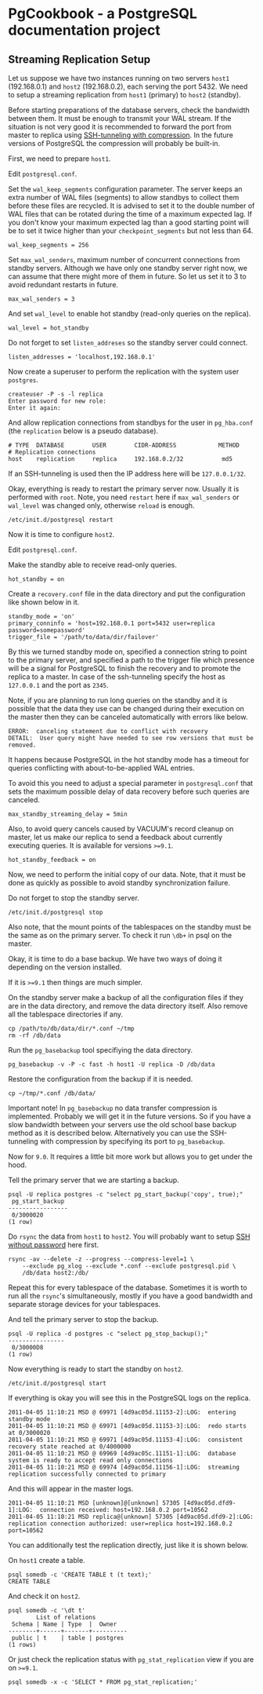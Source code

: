 # PgCookbook - a PostgreSQL documentation project

## Streaming Replication Setup

Let us suppose we have two instances running on two servers `host1`
(192.168.0.1) and `host2` (192.168.0.2), each serving the
port 5432. We need to setup a streaming replication from `host1`
(primary) to `host2` (standby).

Before starting preparations of the database servers, check the
bandwidth between them. It must be enough to transmit your WAL
stream. If the situation is not very good it is recommended to forward
the port from master to replica using [SSH-tunneling with
compression](ssh_tunnel_with_compression_setup.md). In the future
versions of PostgreSQL the compression will probably be built-in.

First, we need to prepare `host1`.

Edit `postgresql.conf`.

Set the `wal_keep_segments` configuration parameter. The server keeps
an extra number of WAL files (segments) to allow standbys to collect
them before these files are recycled. It is advised to set it to the
double number of WAL files that can be rotated during the time of a
maximum expected lag. If you don't know your maximum expected lag than
a good starting point will be to set it twice higher than your
`checkpoint_segments` but not less than 64.

    wal_keep_segments = 256

Set `max_wal_senders`, maximum number of concurrent connections from
standby servers. Although we have only one standby server right now,
we can assume that there might more of them in future. So let us
set it to 3 to avoid redundant restarts in future.

    max_wal_senders = 3

And set `wal_level` to enable hot standby (read-only queries on the
replica).

    wal_level = hot_standby

Do not forget to set `listen_addreses` so the standby server could
connect.

    listen_addresses = 'localhost,192.168.0.1'

Now create a superuser to perform the replication with the system user
`postgres`.

    createuser -P -s -l replica
    Enter password for new role: 
    Enter it again: 

And allow replication connections from standbys for the user in
`pg_hba.conf` (the `replication` below is a pseudo database).

    # TYPE  DATABASE        USER        CIDR-ADDRESS            METHOD
    # Replication connections
    host    replication     replica     192.168.0.2/32           md5

If an SSH-tunneling is used then the IP address here will be
`127.0.0.1/32`.

Okay, everything is ready to restart the primary server now. Usually
it is performed with `root`. Note, you need `restart` here if
`max_wal_senders` or `wal_level` was changed only, otherwise `reload`
is enough.


    /etc/init.d/postgresql restart

Now it is time to configure `host2`.

Edit `postgresql.conf`.

Make the standby able to receive read-only queries. 

    hot_standby = on

Create a `recovery.conf` file in the data directory and put the
configuration like shown below in it.

    standby_mode = 'on'
    primary_conninfo = 'host=192.168.0.1 port=5432 user=replica password=somepassword'
    trigger_file = '/path/to/data/dir/failover'

By this we turned standby mode on, specified a connection string to
point to the primary server, and specified a path to the trigger file
which presence will be a signal for PostgreSQL to finish the recovery
and to promote the replica to a master. In case of the ssh-tunneling
specify the host as `127.0.0.1` and the port as `2345`.

Note, if you are planning to run long queries on the standby and it is
possible that the data they use can be changed during their execution
on the master then they can be canceled automatically with errors like
below.

    ERROR:  canceling statement due to conflict with recovery
    DETAIL:  User query might have needed to see row versions that must be removed.

It happens because PostgreSQL in the hot standby mode has a timeout
for queries conflicting with about-to-be-applied WAL entries.

To avoid this you need to adjust a special parameter in
`postgresql.conf` that sets the maximum possible delay of data
recovery before such queries are canceled.

    max_standby_streaming_delay = 5min

Also, to avoid query cancels caused by VACUUM's record cleanup on
master, let us make our replica to send a feedback about currently
executing queries. It is available for versions `>=9.1`.

    hot_standby_feedback = on

Now, we need to perform the initial copy of our data. Note, that it
must be done as quickly as possible to avoid standby synchronization
failure.

Do not forget to stop the standby server.

    /etc/init.d/postgresql stop

Also note, that the mount points of the tablespaces on the standby
must be the same as on the primary server. To check it run `\db+` in
psql on the master.

Okay, it is time to do a base backup. We have two ways of doing it
depending on the version installed.

If it is `>=9.1` then things are much simpler.

On the standby server make a backup of all the configuration files if
they are in the data directory, and remove the data directory
itself. Also remove all the tablespace directories if any.

    cp /path/to/db/data/dir/*.conf ~/tmp
    rm -rf /db/data

Run the `pg_basebackup` tool specifiying the data directory.

    pg_basebackup -v -P -c fast -h host1 -U replica -D /db/data

Restore the configuration from the backup if it is needed.

    cp ~/tmp/*.conf /db/data/

Important note! In `pg_basebackup` no data transfer compression is
implemented. Probably we will get it in the future versions. So if you
have a slow bandwidth between your servers use the old school base
backup method as it is described below. Alternatively you can use the
SSH-tunneling with compression by specifying its port to
`pg_basebackup`.

Now for `9.0`. It requires a little bit more work but allows you to
get under the hood.

Tell the primary server that we are starting a backup.

    psql -U replica postgres -c "select pg_start_backup('copy', true);"
     pg_start_backup 
    -----------------
     0/3000020
    (1 row)

Do `rsync` the data from `host1` to `host2`. You will probably want to
setup [SSH without password](ssh_without_password_setup.md) here
first.

    rsync -av --delete -z --progress --compress-level=1 \
        --exclude pg_xlog --exclude *.conf --exclude postgresql.pid \
        /db/data host2:/db/

Repeat this for every tablespace of the database. Sometimes it is
worth to run all the `rsync`'s simultaneously, mostly if you have a
good bandwidth and separate storage devices for your tablespaces.

And tell the primary server to stop the backup.

    psql -U replica -d postgres -c "select pg_stop_backup();"
    ----------------
     0/30000D8
    (1 row)

Now everything is ready to start the standby on `host2`.

    /etc/init.d/postgresql start

If everything is okay you will see this in the PostgreSQL logs on the
replica.

    2011-04-05 11:10:21 MSD @ 69971 [4d9ac05d.11153-2]:LOG:  entering standby mode
    2011-04-05 11:10:21 MSD @ 69971 [4d9ac05d.11153-3]:LOG:  redo starts at 0/3000020
    2011-04-05 11:10:21 MSD @ 69971 [4d9ac05d.11153-4]:LOG:  consistent recovery state reached at 0/4000000
    2011-04-05 11:10:21 MSD @ 69969 [4d9ac05c.11151-1]:LOG:  database system is ready to accept read only connections
    2011-04-05 11:10:21 MSD @ 69974 [4d9ac05d.11156-1]:LOG:  streaming replication successfully connected to primary

And this will appear in the master logs.

    2011-04-05 11:10:21 MSD [unknown]@[unknown] 57305 [4d9ac05d.dfd9-1]:LOG:  connection received: host=192.168.0.2 port=10562
    2011-04-05 11:10:21 MSD replica@[unknown] 57305 [4d9ac05d.dfd9-2]:LOG:  replication connection authorized: user=replica host=192.168.0.2 port=10562

You can additionally test the replication directly, just like it is
shown below.

On `host1` create a table.

    psql somedb -c 'CREATE TABLE t (t text);'
    CREATE TABLE

And check it on `host2`.

    psql somedb -c '\dt t'
            List of relations
     Schema | Name | Type  |  Owner   
    --------+------+-------+----------
     public | t    | table | postgres
    (1 rows)

Or just check the replication status with `pg_stat_replication` view
if you are on `>=9.1`.

    psql somedb -x -c 'SELECT * FROM pg_stat_replication;'
